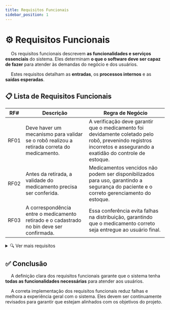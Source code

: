 ```yaml
---
title: Requisitos Funcionais
sidebar_position: 1
---
```


# ⚙️ Requisitos Funcionais

&emsp; Os requisitos funcionais descrevem **as funcionalidades e serviços essenciais** do sistema. Eles determinam **o que o software deve ser capaz de fazer** para atender às demandas do negócio e dos usuários.

&emsp; Estes requisitos detalham as **entradas**, os **processos internos** e as **saídas esperadas**.

## 📋 Lista de Requisitos Funcionais

| RF#  | Descrição | Regra de Negócio |
|------|-----------|------------------|
| RF01 | Deve haver um mecanismo para validar se o robô realizou a retirada correta do medicamento. | A verificação deve garantir que o medicamento foi devidamente coletado pelo robô, prevenindo registros incorretos e assegurando a exatidão do controle de estoque. |
| RF02 | Antes da retirada, a validade do medicamento precisa ser conferida. | Medicamentos vencidos não podem ser disponibilizados para uso, garantindo a segurança do paciente e o correto gerenciamento do estoque. |
| RF03 | A correspondência entre o medicamento retirado e o cadastrado no bin deve ser confirmada. | Essa conferência evita falhas na distribuição, garantindo que o medicamento correto seja entregue ao usuário final. |

<details class="ver-mais">
  <summary>🔍 Ver mais requisitos</summary>

| RF#  | Descrição | Regra de Negócio |
|------|-----------|------------------|
| RF04 | A relação entre o QR Code e a fita de medicação correspondente deve ser registrada. | O vínculo do QR Code com a fita possibilita a rastreabilidade dos medicamentos, facilitando o controle e o processo de devolução. |
| RF05 | O sistema precisa interpretar o QR Code do medicamento para orientar onde ele deve ser armazenado. | A leitura do QR Code direciona o medicamento para o local adequado, otimizando a organização do estoque. |
| RF06 | Deve existir um processo para permitir a devolução controlada da fita médica. | A devolução deve ser registrada, identificando quais medicamentos foram utilizados e quais permanecem disponíveis, permitindo um controle eficiente do estoque. |
| RF07 | O histórico de uso das fitas deve ser armazenado com informações sobre criação e devoluções realizadas. | O histórico deve estar acessível para auditoria e rastreamento, garantindo maior controle e transparência no processo. |
| RF08 | O sistema deve emitir alertas quando o estoque atingir um nível crítico. | A notificação deve ser gerada automaticamente ao atingir um limite mínimo, permitindo a reposição antecipada de medicamentos. |
| RF09 | A atualização das informações do estoque, incluindo quantidades e prazos de validade dos bins, deve ser automatizada. | A atualização das informações deve ser feita de forma contínua, garantindo precisão e confiabilidade nos registros de estoque. |
| RF10 | Deve haver uma funcionalidade para substituir um medicamento na fita médica quando necessário. | Caso seja necessária a troca de um medicamento na fita, o sistema deve permitir a substituição de maneira controlada, garantindo rastreabilidade e atualização correta dos registros. |
| RF11 | Todas as requisições de medicamentos devem ser exibidas de maneira organizada. | As solicitações, sejam pendentes ou aprovadas, precisam estar disponíveis para consulta pelos usuários responsáveis. |
| RF12 | As requisições pendentes para aprovação devem ser exibidas separadamente. | As solicitações que aguardam aprovação devem ser destacadas para facilitar a gestão e a tomada de decisão. |
| RF13 | Deve haver um meio para que prescrições aprovadas sejam encaminhadas para produção. | Após a aprovação, o farmacêutico deve poder solicitar a produção da fita médica correspondente. |
| RF14 | Um mecanismo de login deve ser implementado para garantir a identificação dos usuários. | O login precisa assegurar a rastreabilidade das ações dentro do sistema, associando cada atividade a um usuário específico. |
| RF15 | O sistema precisa emitir notificações quando a data de validade dos bins estiver próxima do vencimento. | O alerta deve ser emitido automaticamente para permitir ações preventivas e evitar o uso de medicamentos vencidos. |
| RF16 | A interface do usuário deve ser responsiva. | A interface deve se adaptar automaticamente a diferentes dispositivos e tamanhos de tela. Todos os elementos devem funcionar corretamente, garantindo usabilidade e compatibilidade com navegadores modernos. | 
| RF17 | Deve-se implementar o método hash nas senhas ao armazená-las no banco de dados. | As senhas devem ser armazenadas de forma segura utilizando um algoritmo de hash forte. O sistema nunca deve armazenar senhas em texto plano, garantindo a proteção contra acessos não autorizados. | 

</details>

## ✅ Conclusão

&emsp; A definição clara dos requisitos funcionais garante que o sistema tenha **todas as funcionalidades necessárias** para atender aos usuários.  

&emsp; A correta implementação dos requisitos funcionais reduz falhas e melhora a experiência geral com o sistema. Eles devem ser continuamente revisados para garantir que estejam alinhados com os objetivos do projeto.
